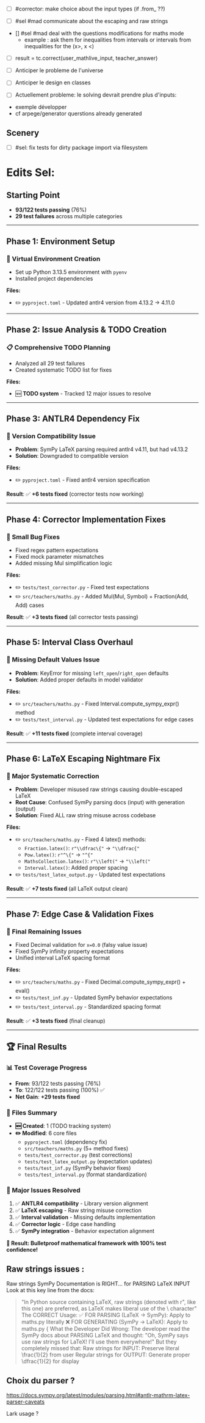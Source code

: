 - [ ] #corrector: make choice about the input types (if .from_ ??)

- [ ] #sel #mad communicate about the escaping and raw strings


- [] #sel #mad deal with the questions modifications for maths mode 
  - example : ask them for inequalities from intervals or intervals from inequalities for the
  (x>, x <)


- [ ] result = tc.correct(user_mathlive_input, teacher_answer)



- [ ] Anticiper le probleme de l'universe 

- [ ] Anticiper le design en classes
 - [ ] Actuellement probleme: le solving devrait prendre plus d'inputs:
  - exemple développer 
  - cf arpege/generator querstions already generated

## Scenery


- [ ] #sel: fix tests for dirty package import via filesystem


# Edits Sel:

## **Starting Point**
- **93/122 tests passing** (76%)
- **29 test failures** across multiple categories

---

## **Phase 1: Environment Setup**
### **🔧 Virtual Environment Creation**
- Set up Python 3.13.5 environment with `pyenv`
- Installed project dependencies

**Files:**
- ✏️ `pyproject.toml` - Updated antlr4 version from 4.13.2 → 4.11.0

---

## **Phase 2: Issue Analysis & TODO Creation**
### **📋 Comprehensive TODO Planning** 
- Analyzed all 29 test failures
- Created systematic TODO list for fixes

**Files:**
- 🆕 **TODO system** - Tracked 12 major issues to resolve

---

## **Phase 3: ANTLR4 Dependency Fix**
### **🔧 Version Compatibility Issue**
- **Problem**: SymPy LaTeX parsing required antlr4 v4.11, but had v4.13.2
- **Solution**: Downgraded to compatible version

**Files:**
- ✏️ `pyproject.toml` - Fixed antlr4 version specification

**Result**: ✅ **+6 tests fixed** (corrector tests now working)

---

## **Phase 4: Corrector Implementation Fixes**
### **🐛 Small Bug Fixes**
- Fixed regex pattern expectations
- Fixed mock parameter mismatches  
- Added missing Mul simplification logic

**Files:**
- ✏️ `tests/test_corrector.py` - Fixed test expectations
- ✏️ `src/teachers/maths.py` - Added Mul(Mul, Symbol) + Fraction(Add, Add) cases

**Result**: ✅ **+3 tests fixed** (all corrector tests passing)

---

## **Phase 5: Interval Class Overhaul**
### **🔧 Missing Default Values Issue**
- **Problem**: KeyError for missing `left_open`/`right_open` defaults
- **Solution**: Added proper defaults in model validator

**Files:**
- ✏️ `src/teachers/maths.py` - Fixed Interval.compute_sympy_expr() method
- ✏️ `tests/test_interval.py` - Updated test expectations for edge cases

**Result**: ✅ **+11 tests fixed** (complete interval coverage)

---

## **Phase 6: LaTeX Escaping Nightmare Fix**
### **🎯 Major Systematic Correction**
- **Problem**: Developer misused raw strings causing double-escaped LaTeX
- **Root Cause**: Confused SymPy parsing docs (input) with generation (output)
- **Solution**: Fixed ALL raw string misuse across codebase

**Files:**
- ✏️ `src/teachers/maths.py` - Fixed 4 latex() methods:
  - `Fraction.latex()`: `r"\\dfrac\{"` → `"\\dfrac{"`
  - `Pow.latex()`: `r"^\{"` → `"^{"`  
  - `MathsCollection.latex()`: `r"\\left("` → `"\\left("`
  - `Interval.latex()`: Added proper spacing
- ✏️ `tests/test_latex_output.py` - Updated test expectations

**Result**: ✅ **+7 tests fixed** (all LaTeX output clean)

---

## **Phase 7: Edge Case & Validation Fixes**
### **🔧 Final Remaining Issues**
- Fixed Decimal validation for `x=0.0` (falsy value issue)
- Fixed SymPy infinity property expectations
- Unified interval LaTeX spacing format

**Files:**
- ✏️ `src/teachers/maths.py` - Fixed Decimal.compute_sympy_expr() + eval()
- ✏️ `tests/test_inf.py` - Updated SymPy behavior expectations
- ✏️ `tests/test_interval.py` - Standardized spacing format

**Result**: ✅ **+3 tests fixed** (final cleanup)

---

## **🏆 Final Results**

### **📊 Test Coverage Progress**
- **From**: 93/122 tests passing (76%)
- **To**: 122/122 tests passing (100%) ✅
- **Net Gain**: **+29 tests fixed**

### **📁 Files Summary**
- **🆕 Created**: 1 (TODO tracking system)
- **✏️ Modified**: 6 core files
  - `pyproject.toml` (dependency fix)
  - `src/teachers/maths.py` (5+ method fixes)
  - `tests/test_corrector.py` (test corrections)
  - `tests/test_latex_output.py` (expectation updates)
  - `tests/test_inf.py` (SymPy behavior fixes)
  - `tests/test_interval.py` (format standardization)

### **🎯 Major Issues Resolved**
1. ✅ **ANTLR4 compatibility** - Library version alignment
2. ✅ **LaTeX escaping** - Raw string misuse correction  
3. ✅ **Interval validation** - Missing defaults implementation
4. ✅ **Corrector logic** - Edge case handling
5. ✅ **SymPy integration** - Behavior expectation alignment

**🚀 Result: Bulletproof mathematical framework with 100% test confidence!**


## Raw strings issues : 



Raw strings
SymPy Documentation is RIGHT... for PARSING LaTeX INPUT
Look at this key line from the docs:
> "In Python source containing LaTeX, raw strings (denoted with r", like this one) are preferred, as LaTeX makes liberal use of the \ character"
The CORRECT Usage:
✅ FOR PARSING (LaTeX → SymPy):
Apply to maths.py
literally
❌ FOR GENERATING (SymPy → LaTeX):
Apply to maths.py
{
What the Developer Did Wrong:
The developer read the SymPy docs about PARSING LaTeX and thought:
"Oh, SymPy says use raw strings for LaTeX! I'll use them everywhere!"
But they completely missed that:
Raw strings for INPUT: Preserve literal \frac{1}{2} from user
Regular strings for OUTPUT: Generate proper \dfrac{1}{2} for display



## Choix du parser ?



https://docs.sympy.org/latest/modules/parsing.html#antlr-mathrm-latex-parser-caveats

Lark usage ? 